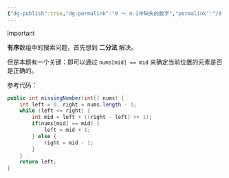 ```yaml
---
{"dg-publish":true,"dg-permalink":"0 ～ n-1中缺失的数字","permalink":"/0 ～ n-1中缺失的数字/","title":"0～n-1中缺失的数字","tags":["二分查找"]}
---
```



> [!IMPORTANT] 
> **有序**数组中的搜索问题，首先想到 **二分法** 解决。

但是本题有一个关键：即可以通过 `nums[mid] == mid` 来确定当前位置的元素是否是正确的。

参考代码：

```java
public int missingNumber(int[] nums) {
	int left = 0, right = nums.length - 1;
	while (left <= right) {
		int mid = left + ((right - left) >> 1);
		if(nums[mid] == mid) {
			left = mid + 1;
		} else {
			right = mid - 1;
		}
	}
	return left;
}
```